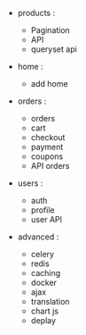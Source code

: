 - products :  
    - Pagination
    - API
    - queryset api

- home :
    - add home

- orders :
    - orders
    - cart
    - checkout
    - payment
    - coupons
    - API orders

- users :
    - auth
    - profile
    - user API

- advanced :
    - celery
    - redis
    - caching
    - docker
    - ajax
    - translation
    - chart js
    - deplay
    

